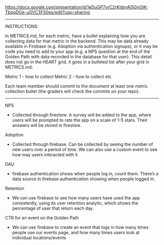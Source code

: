https://docs.google.com/presentation/d/1eDuGP7yrC2rKldnrAl5GnOiK-TbqqDGe-uGVC3FS0es/edit?usp=sharing

****
INSTRUCTIONS:

In METRICS.md, for each metric, have a bullet explaining how you are collecting data for that metric in the backend. This may be data already available in Firebase (e.g. Adoption via authentication signups), or it may be code you need to add to your app (e.g. a NPS question at the end of the Golden Path with data recorded in the database for that user). This detail does not go in the HEART grid, it goes in a bulleted list after your grid in METRICS.md:

Metric 1 - how to collect
Metric 2 - how to collect
etc

Each team member should commit to the document at least one metric collection bullet (the graders will check the commits on your repo).  


****

NPS
- Collected through firestore. A survey will be added to the app, where users will be prompted to rate the app on a scale of 1-5 stars. Their answers will be stored in firestore.

Adoption
- Collected through firebase. Can be collected by seeing the number of new users over a period of time. We can also use a custom event to see how may users interacted with it

DAU
- firebase authentication shows when people log in, count them. There’s a data source in firebase authentication showing when people logged in. 

Retention
- We can use firebase to see how many users have used the app consistently, using its user retention analytic, which shows the percentage of user that return each day.

CTR for an event on the Golden Path
- We can use firebase to create an event that logs in how many times people use our events page, and how many times users look at individual locations/events
